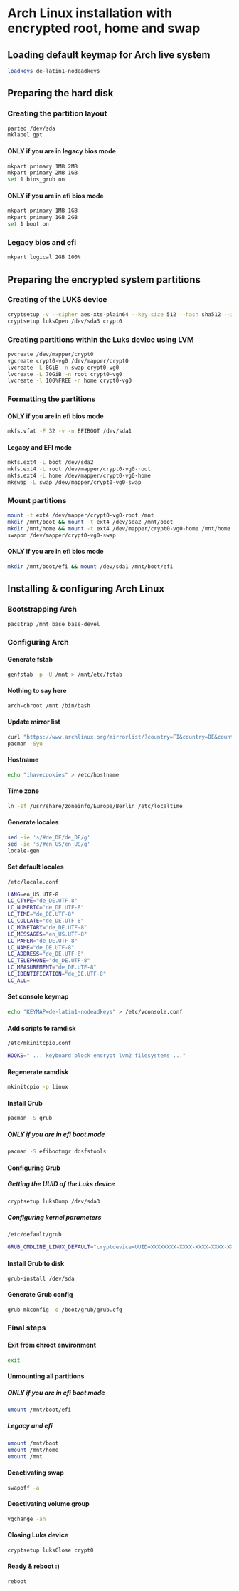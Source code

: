 # Arch Linux installation with encrypted root, home and swap

## Loading default keymap for Arch live system
```bash
loadkeys de-latin1-nodeadkeys
```

## Preparing the hard disk
### Creating the partition layout
```bash
parted /dev/sda
mklabel gpt
```

#### ONLY if you are in legacy bios mode
```bash
mkpart primary 1MB 2MB
mkpart primary 2MB 1GB
set 1 bios_grub on
```

#### ONLY if you are in efi bios mode
```bash
mkpart primary 1MB 1GB
mkpart primary 1GB 2GB
set 1 boot on
```

### Legacy bios and efi
```bash
mkpart logical 2GB 100%
```

## Preparing the encrypted system partitions
### Creating of the LUKS device
```bash
cryptsetup -v --cipher aes-xts-plain64 --key-size 512 --hash sha512 --iter-time 10000 --use-urandom --verify-passphrase luksFormat /dev/sda3
cryptsetup luksOpen /dev/sda3 crypt0
```

### Creating partitions within the Luks device using LVM
```bash
pvcreate /dev/mapper/crypt0
vgcreate crypt0-vg0 /dev/mapper/crypt0
lvcreate -L 8GiB -n swap crypt0-vg0
lvcreate -L 70GiB -n root crypt0-vg0
lvcreate -l 100%FREE -n home crypt0-vg0
```

### Formatting the partitions
#### ONLY if you are in efi bios mode
```bash
mkfs.vfat -F 32 -v -n EFIBOOT /dev/sda1
```

#### Legacy and EFI mode
```bash
mkfs.ext4 -L boot /dev/sda2
mkfs.ext4 -L root /dev/mapper/crypt0-vg0-root
mkfs.ext4 -L home /dev/mapper/crypt0-vg0-home
mkswap -L swap /dev/mapper/crypt0-vg0-swap
```

### Mount partitions
```bash
mount -t ext4 /dev/mapper/crypt0-vg0-root /mnt
mkdir /mnt/boot && mount -t ext4 /dev/sda2 /mnt/boot
mkdir /mnt/home && mount -t ext4 /dev/mapper/crypt0-vg0-home /mnt/home
swapon /dev/mapper/crypt0-vg0-swap
```

#### ONLY if you are in efi bios mode
```bash
mkdir /mnt/boot/efi && mount /dev/sda1 /mnt/boot/efi
```

## Installing & configuring Arch Linux
### Bootstrapping Arch
```bash
pacstrap /mnt base base-devel
```

### Configuring Arch
#### Generate fstab
```bash
genfstab -p -U /mnt > /mnt/etc/fstab
```

#### Nothing to say here
```bash
arch-chroot /mnt /bin/bash
```

#### Update mirror list
```bash
curl "https://www.archlinux.org/mirrorlist/?country=FI&country=DE&country=IS&country=LU&country=NL&country=NZ&country=CH&protocol=https&ip_version=4&ip_version=6&use_mirror_status=on" | sed 's/#Server/Server' > /etc/pacman.d/mirrorlist
pacman -Syu
```

#### Hostname
```bash
echo "ihavecookies" > /etc/hostname
```

#### Time zone
```bash
ln -sf /usr/share/zoneinfo/Europe/Berlin /etc/localtime
```

#### Generate locales
```bash
sed -ie 's/#de_DE/de_DE/g'
sed -ie 's/#en_US/en_US/g'
locale-gen
```

#### Set default locales
`/etc/locale.conf`
```bash
LANG=en_US.UTF-8
LC_CTYPE="de_DE.UTF-8"
LC_NUMERIC="de_DE.UTF-8"
LC_TIME="de_DE.UTF-8"
LC_COLLATE="de_DE.UTF-8"
LC_MONETARY="de_DE.UTF-8"
LC_MESSAGES="en_US.UTF-8"
LC_PAPER="de_DE.UTF-8"
LC_NAME="de_DE.UTF-8"
LC_ADDRESS="de_DE.UTF-8"
LC_TELEPHONE="de_DE.UTF-8"
LC_MEASUREMENT="de_DE.UTF-8"
LC_IDENTIFICATION="de_DE.UTF-8"
LC_ALL=
```

#### Set console keymap
```bash
echo "KEYMAP=de-latin1-nodeadkeys" > /etc/vconsole.conf
```

#### Add scripts to ramdisk
`/etc/mkinitcpio.conf`
```bash
HOOKS=" ... keyboard block encrypt lvm2 filesystems ..."
```

#### Regenerate ramdisk
```bash
mkinitcpio -p linux
```

#### Install Grub
```bash
pacman -S grub
```

##### ONLY if you are in efi boot mode
```bash
pacman -S efibootmgr dosfstools
```

#### Configuring Grub
##### Getting the UUID of the Luks device
```bash
cryptsetup luksDump /dev/sda3
```

##### Configuring kernel parameters
`/etc/default/grub`
```bash
GRUB_CMDLINE_LINUX_DEFAULT="cryptdevice=UUID=XXXXXXXX-XXXX-XXXX-XXXX-XXXXXXXXXXXX:crypt0"
```

#### Install Grub to disk
```bash
grub-install /dev/sda
```

#### Generate Grub config
```bash
grub-mkconfig -o /boot/grub/grub.cfg
```

### Final steps
#### Exit from chroot environment
```bash
exit
```

#### Unmounting all partitions
##### ONLY if you are in efi boot mode
```bash
umount /mnt/boot/efi
```

##### Legacy and efi
```bash
umount /mnt/boot
umount /mnt/home
umount /mnt
```

#### Deactivating swap
```bash
swapoff -a
```

#### Deactivating volume group
```bash
vgchange -an
```

#### Closing Luks device
```bash
cryptsetup luksClose crypt0
```

#### Ready & reboot :)
```bash
reboot
```
